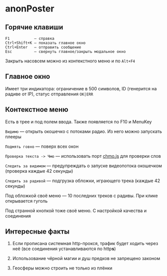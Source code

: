 # anonPoster

## Горячие клавиши

```
F1           — справка
Ctrl+Shift+K — показать главное окно
Ctrl+Enter   — отправить сообщение
Esc          — свернуть главное/закрыть модальное окно
```

Закрыть насовсем можно из контекстного меню и по `Alt+F4`

## Главное окно

Имеет три индикатора: ограничение в 500 символов, ID (генерится на радиве от IP), статус отправления `OK|ERR`

## Контекстное меню

Есть в трее и под полем ввода. Также появляется по F10 и MenuKey

`Видимо` — открыть окошечко с потоками радио. Из него можно запускать плееры

`Подмять говно` — поверх всех окон

`Проверка текста -> Чмо` — использовать порт [chmo.js](//anon.fm/chmo.js) для проверки слов

`Следить за видимом` — предупреждать о запуске видеопотока окошечком (проверка каждые 42 секунды)

`Следить за радивой` — подгрузка обложки, играющего трека (каждые 42 секунды)

Под обложкой своё меню — 10 последних треков с радивы. При клике открывается гуголь

Под странной кнопкой тоже своё меню. С настройкой качества и соединения

## Интересные факты

1. Если прописана системная http-прокся, трафик будет ходить через неё (все соединения устанавливаются по http**s**)

2. Использование чёрной магии и душ предков не запрещено законом

3. Геосферы можно строить не только из плёнки
